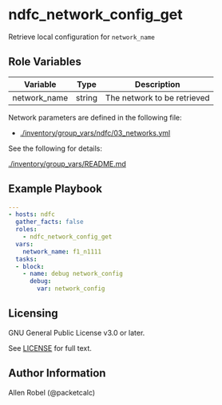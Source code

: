 # ndfc_network_config_get

Retrieve local configuration for ``network_name``

## Role Variables

Variable        | Type   | Description
----------------|--------|----------------------------------------
network_name    | string | The network to be retrieved

Network parameters are defined in the following file:

- [./inventory/group_vars/ndfc/03_networks.yml](/inventory/group_vars/ndfc/03_networks.yml)

See the following for details:

[./inventory/group_vars/README.md](/inventory/group_vars/README.md)

## Example Playbook

```yaml
---
- hosts: ndfc
  gather_facts: false
  roles:
    - ndfc_network_config_get
  vars:
    network_name: f1_n1111
  tasks:
  - block:
    - name: debug network_config
      debug:
        var: network_config
```

## Licensing

GNU General Public License v3.0 or later.

See [LICENSE](https://www.gnu.org/licenses/gpl-3.0.txt) for full text.

## Author Information

Allen Robel (@packetcalc)
